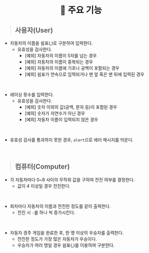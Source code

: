 <h1 align="middle">📌 주요 기능</h1>

> ## **사용자(User)**

- 자동차의 이름을 쉼표(,)로 구분하여 입력한다.
  - 유효성을 검사한다.
    - [예외] 자동차의 이름이 5자를 넘는 경우
    - [예외] 자동차의 이름이 중복되는 경우
    - [예외] 자동차의 이름에 기호나 공백이 포함되는 경우
    - [예외] 쉼표가 연속으로 입력되거나 맨 앞 혹은 맨 뒤에 입력된 경우

<br>

- 레이싱 횟수를 입력한다.
  - 유효성을 검사한다.
    - [예외] 숫자 이외의 값(공백, 문자 등)이 포함된 경우
    - [예외] 숫자가 자연수가 아닌 경우
    - [예외] 자동차 이름이 입력되지 않은 경우

<br>

- 유효성 검사를 통과하지 못한 경우, `alert`으로 에러 메시지를 띄운다.

<br>

> ## **컴퓨터(Computer)**

- 각 자동차마다 0~9 사이의 무작위 값을 구하여 전진 여부를 결정한다.
  - 값이 4 이상일 경우 전진한다.

<br>

- 회차마다 자동차의 이름과 전진한 정도를 같이 출력한다.
  - 전진 시 `-`를 하나 씩 증가시킨다.

<br>

- 자동자 경주 게임을 완료한 후, 한 명 이상의 우승자를 출력한다.
  - 전진한 정도가 가장 많은 자동차가 우승이다.
  - 우승자가 여러 명일 경우 쉼표(,)를 이용하여 구분한다.
